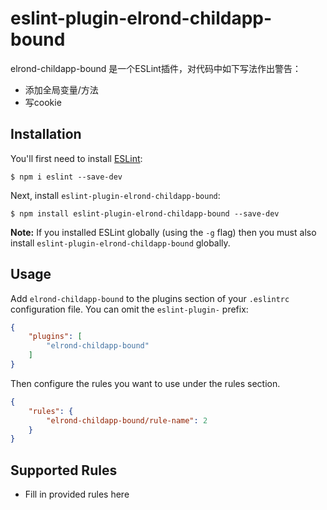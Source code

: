 # eslint-plugin-elrond-childapp-bound

elrond-childapp-bound 是一个ESLint插件，对代码中如下写法作出警告：  
- 添加全局变量/方法
- 写cookie

## Installation

You'll first need to install [ESLint](http://eslint.org):

```
$ npm i eslint --save-dev
```

Next, install `eslint-plugin-elrond-childapp-bound`:

```
$ npm install eslint-plugin-elrond-childapp-bound --save-dev
```

**Note:** If you installed ESLint globally (using the `-g` flag) then you must also install `eslint-plugin-elrond-childapp-bound` globally.

## Usage

Add `elrond-childapp-bound` to the plugins section of your `.eslintrc` configuration file. You can omit the `eslint-plugin-` prefix:

```json
{
    "plugins": [
        "elrond-childapp-bound"
    ]
}
```


Then configure the rules you want to use under the rules section.

```json
{
    "rules": {
        "elrond-childapp-bound/rule-name": 2
    }
}
```

## Supported Rules

* Fill in provided rules here





